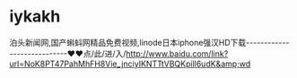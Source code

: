 # iykakh
泊头新闻网,国产蝌蚪网精品免费视频,linode日本iphone强汉HD下载----------------------------❤❤点/此/进/入/http://www.baidu.com/link?url=NoK8PT47PahMhFH8Vie_jnciyIKNTTtVBQKpill6udK&amp;wd
